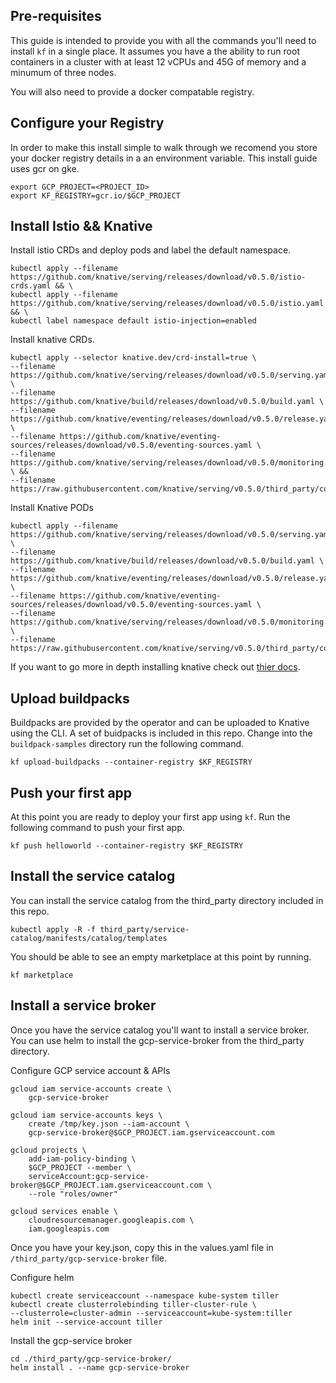 
## Pre-requisites

This guide is intended to provide you with all the commands you'll
need to install `kf` in a single place. It assumes you have a the 
ability to run root containers in a cluster with at least 12 vCPUs 
and 45G of memory and a minumum of three nodes.

You will also need to provide a docker compatable registry. 

## Configure your Registry
In order to make this install simple to walk through we recomend you 
store your docker registry details in a an environment variable. This
install guide uses gcr on gke. 

```
export GCP_PROJECT=<PROJECT_ID>
export KF_REGISTRY=gcr.io/$GCP_PROJECT
```

## Install Istio && Knative

Install istio CRDs and deploy pods and label the default namespace. 
```
kubectl apply --filename https://github.com/knative/serving/releases/download/v0.5.0/istio-crds.yaml && \
kubectl apply --filename https://github.com/knative/serving/releases/download/v0.5.0/istio.yaml && \
kubectl label namespace default istio-injection=enabled
```

Install knative CRDs.
```
kubectl apply --selector knative.dev/crd-install=true \
--filename https://github.com/knative/serving/releases/download/v0.5.0/serving.yaml \
--filename https://github.com/knative/build/releases/download/v0.5.0/build.yaml \
--filename https://github.com/knative/eventing/releases/download/v0.5.0/release.yaml \
--filename https://github.com/knative/eventing-sources/releases/download/v0.5.0/eventing-sources.yaml \
--filename https://github.com/knative/serving/releases/download/v0.5.0/monitoring.yaml \ &&
--filename https://raw.githubusercontent.com/knative/serving/v0.5.0/third_party/config/build/clusterrole.yaml 
```

Install Knative PODs
```
kubectl apply --filename https://github.com/knative/serving/releases/download/v0.5.0/serving.yaml \
--filename https://github.com/knative/build/releases/download/v0.5.0/build.yaml \
--filename https://github.com/knative/eventing/releases/download/v0.5.0/release.yaml \
--filename https://github.com/knative/eventing-sources/releases/download/v0.5.0/eventing-sources.yaml \
--filename https://github.com/knative/serving/releases/download/v0.5.0/monitoring.yaml \
--filename https://raw.githubusercontent.com/knative/serving/v0.5.0/third_party/config/build/clusterrole.yaml
```

If you want to go more in depth installing knative check out [thier docs](knative).


## Upload buildpacks
Buildpacks are provided by the operator and can be uploaded to Knative using the
CLI. A set of buidpacks is included in this repo. Change into the `buildpack-samples`
directory run the following command. 

```
kf upload-buildpacks --container-registry $KF_REGISTRY
```

## Push your first app
At this point you are ready to deploy your first app using `kf`. Run the following command 
to push your first app. 

```
kf push helloworld --container-registry $KF_REGISTRY
```

## Install the service catalog
You can install the service catalog from the third_party directory included 
in this repo. 

```
kubectl apply -R -f third_party/service-catalog/manifests/catalog/templates
```

You should be able to see an empty marketplace at this point by running.

```
kf marketplace
```

## Install a service broker
Once you have the service catalog you'll want to install a service
broker. You can use helm to install the gcp-service-broker from
the third_party directory. 

Configure GCP service account & APIs
```
gcloud iam service-accounts create \
    gcp-service-broker

gcloud iam service-accounts keys \
    create /tmp/key.json --iam-account \
    gcp-service-broker@$GCP_PROJECT.iam.gserviceaccount.com

gcloud projects \
    add-iam-policy-binding \
    $GCP_PROJECT --member \
    serviceAccount:gcp-service-broker@$GCP_PROJECT.iam.gserviceaccount.com \
    --role "roles/owner"

gcloud services enable \
    cloudresourcemanager.googleapis.com \
    iam.googleapis.com
```

Once you have your key.json, copy this in the values.yaml file
in `/third_party/gcp-service-broker` file. 


Configure helm
```
kubectl create serviceaccount --namespace kube-system tiller 
kubectl create clusterrolebinding tiller-cluster-rule \
--clusterrole=cluster-admin --serviceaccount=kube-system:tiller
helm init --service-account tiller
```

Install the gcp-service broker
```
cd ./third_party/gcp-service-broker/
helm install . --name gcp-service-broker
```

[knative]: https://github.com/knative/docs/tree/master/docs/install